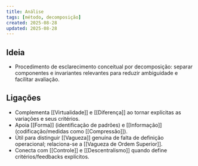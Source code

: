 ```yaml
---
title: Análise
tags: [método, decomposição]
created: 2025-08-28
updated: 2025-08-28
---
```


## Ideia
- Procedimento de esclarecimento conceitual por decomposição: separar componentes e invariantes relevantes para reduzir ambiguidade e facilitar avaliação.

## Ligações
- Complementa [[Virtualidade]] e [[Diferença]] ao tornar explícitas as variações e seus critérios.
- Apoia [[Forma]] (identificação de padrões) e [[Informação]] (codificação/medidas como [[Compressão]]).
- Útil para distinguir [[Vagueza]] genuína de falta de definição operacional; relaciona-se a [[Vagueza de Ordem Superior]].
- Conecta com [[Controle]] e [[Descentralismo]] quando define critérios/feedbacks explícitos.
